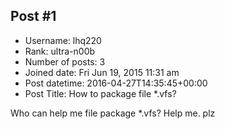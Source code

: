 ## Post #1
- Username: lhq220
- Rank: ultra-n00b
- Number of posts: 3
- Joined date: Fri Jun 19, 2015 11:31 am
- Post datetime: 2016-04-27T14:35:45+00:00
- Post Title: How to package file *.vfs?

Who can help me file package *.vfs? Help me. plz

